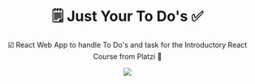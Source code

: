 
<div align="center">

  # 🗒️ Just Your To Do's ✅
  
  ☑️ React Web App to handle To Do's and task for the Introductory React Course from Platzi 💚
  
  ![](https://res.cloudinary.com/blacks0ngbird/image/upload/v1664093171/TodoAppDem_bgtmii.webp)
  
</div>
